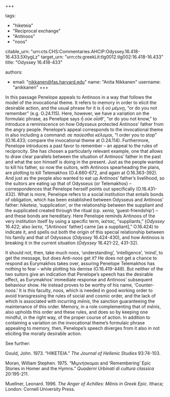+++

tags:
- "hiketeia"
- "Reciprocal exchange"
- "Antinoos"
- "noos"

citable_urn: "urn:cts:CHS:Commentaries.AHCIP:Odyssey.16.418-16.433.5XtygLz"
target_urn: "urn:cts:greekLit:tlg0012.tlg002:16.418-16.433"
title: "Odyssey 16.418-433"

authors:
- email: "nikkanen@fas.harvard.edu"
  name: "Anita Nikkanen"
  username: "anikkanen"
+++

<p>  </p><p>In this passage Penelope appeals to Antinoos in a way that follows the model of the invocational theme. It refers to memory in order to elicit the desirable action, and the usual phrase for it is <em>ἦ οὐ μέμνῃ</em>, “or do you not remember” (e.g. O.24.115). Here, however, we have a variation on the formulaic phrase, as Penelope says <em>ἦ</em> <em>οὐκ</em> <em>οἶσθ&#x27;</em>, “or do you not know,” to introduce a reminiscence on how Odysseus protected Antinoos’ father from the angry people. Penelope’s appeal corresponds to the invocational theme in also including a command: <em>σε παύεσθαι κέλομαι</em>, “I order you to stop” (O.16.433; compare the invocational theme at O.24.114). Furthermore, Penelope introduces a past favor to remember – an appeal to the rules of reciprocity. She has chosen a particularly relevant example, one that allows to draw clear parallels between the situation of Antinoos’ father in the past and what the son himself is doing in the present. Just as the people wanted to kill his father, so now the suitors, with Antinoos spearheading the plans, are plotting to kill Telemakhos (O.4.660-672, and again at O.16.363-392). And just as the people also wanted to eat up Antinoos’ father’s livelihood, so the suitors are eating up that of Odysseus (or Telemakhos) – correspondences that Penelope herself points out specifically (O.16.431-432). What is more, Penelope refers to a social institution that entails bonds of obligation, which has been established between Odysseus and Antinoos’ father: <em>hiketeia</em>, ‘supplication’, or the relationship between the suppliant and the supplicated created through the ritual (cp. <em>xenia</em>, ‘guest-friendship’) – and these bonds are hereditary. Here Penelope reminds Antinoos of the very institution itself by using a specific term, <em>ἱκέτας</em>, “suppliants,” (<em>Odyssey</em> 16.422; also <em>ἵκετο</em>, “[Antinoos’ father] came [as a suppliant],” O.16.424) to indicate it, and spells out both the origin of this special relationship between his family and that of Odysseus (<em>Odyssey</em> 16.424-430), and how Antinoos is breaking it in the current situation (<em>Odyssey</em> 16.421-22, 431-32). </p><p>It should not, then, take much <em>noos</em>, ‘understanding’, ‘intelligence’, ‘mind’, to get the message, but does Anti-<em>noos</em> get it? He does not get a chance to respond as Eurymakhos takes over, assuring Penelope Telemakhos has nothing to fear – while plotting his demise (O.16.419-448). But neither of the two suitors give an indication that Penelope’s speech has the desirable effect, as Eurymakhos’ immediate response and Antinoos’ subsequent behaviour show. He instead proves to be worthy of his name, ‘Counter-<em>noos</em>.’ It is this faculty, <em>noos</em>, which is needed in good working order to avoid transgressing the rules of social and cosmic order, and the lack of which is associated with incurring <em>mēnis</em>, the sanction guaranteeing the maintenance of this order. Memory, in a role complementing that of <em>mēnis</em>, also upholds this order and these rules, and does so by keeping one mindful, in the right way, of the proper course of action. In addition to containing a variation on the invocational theme’s formulaic phrase appealing to memory, then, Penelope’s speech diverges from it also in not eliciting the morally desirable action.  </p><p>See further: </p><p>Gould, John. 1973. “ΗΙΚΕΤΕΙΑ.” <em>The Journal of Hellenic Studies</em> 93:74-103. </p><p>Moran, William Stephen. 1975. “Μιμνήσκομαι and ‘Remembering’ Epic Stories in Homer and the Hymns.” <em>Quaderni Urbinati di cultura classica</em> 20:195-211.</p><p>Muellner, Leonard. 1996. <em>The Anger of Achilles: Mênis in Greek Epic</em>. Ithaca; London: Cornell University Press. </p>